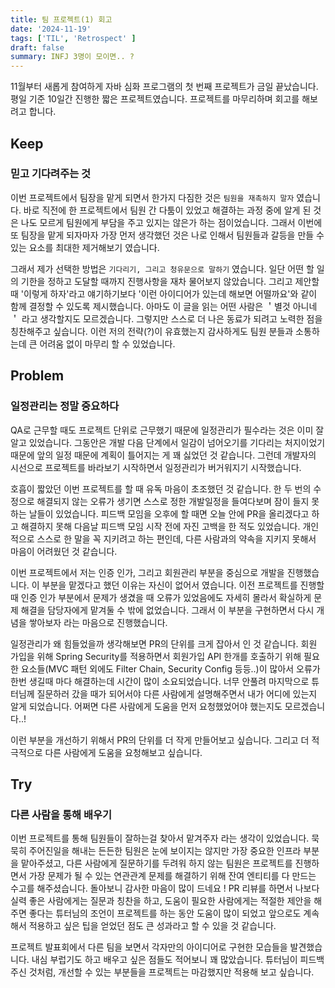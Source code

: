 ```yaml
---
title: 팀 프로젝트(1) 회고
date: '2024-11-19'
tags: ['TIL', 'Retrospect' ]
draft: false
summary: INFJ 3명이 모이면.. ?
---
```


11월부터 새롭게 참여하게 자바 심화 프로그램의 첫 번째 프로젝트가 금일 끝났습니다. 평일 기준 10일간 진행한 짧은 프로젝트였습니다.  프로젝트를 마무리하며 회고를 해보려고 합니다.

## Keep

### 믿고 기다려주는 것

이번 프로젝트에서 팀장을 맡게 되면서 한가지 다짐한 것은 `팀원을 재촉하지 말자` 였습니다. 바로 직전에 한 프로젝트에서 팀원 간 다툼이 있었고 해결하는 과정 중에 알게 된 것은 나도 모르게 팀원에게 부담을 주고 있지는 않은가 하는 점이었습니다. 그래서 이번에 또 팀장을 맡게 되자마자 가장 먼저 생각했던 것은 나로 인해서 팀원들과 갈등을 만들 수 있는 요소를 최대한 제거해보기 였습니다.

그래서 제가 선택한 방법은 `기다리기, 그리고 청유문으로 말하기` 였습니다. 일단 어떤 할 일의 기한을 정하고 도달할 때까지 진행사항을 재차 물어보지 않았습니다. 그리고 제안할 때 '이렇게 하자'라고 얘기하기보다 '이런 아이디어가 있는데 해보면 어떨까요'와 같이 함께 결정할 수 있도록 제시했습니다. 아마도 이 글을 읽는 어떤 사람은 ＇별것 아니네＇ 라고 생각할지도 모르겠습니다. 그렇지만 스스로 더 나은 동료가 되려고 노력한 점을 칭찬해주고 싶습니다. 이런 저의 전략(?)이 유효했는지 감사하게도 팀원 분들과 소통하는데 큰 어려움 없이 마무리 할 수 있었습니다.

## Problem

### 일정관리는 정말 중요하다

QA로 근무할 때도 프로젝트 단위로 근무했기 때문에 일정관리가 필수라는 것은 이미 잘 알고 있었습니다. 그동안은 개발 다음 단계에서 일감이 넘어오기를 기다리는 처지이었기 때문에 앞의 일정 때문에 계획이 틀어지는 게 꽤 싫었던 것 같습니다. 그런데 개발자의 시선으로 프로젝트를 바라보기 시작하면서 일정관리가 버거워지기 시작했습니다.

호흡이 짧았던 이번 프로젝트를 할 때 유독 마음이 초조했던 것 같습니다. 한 두 번의 수정으로 해결되지 않는 오류가 생기면 스스로 정한 개발일정을 들여다보며 잠이 들지 못하는 날들이 있었습니다. 피드백 모임을 오후에 할 때면 오늘 안에 PR을 올리겠다고 하고 해결하지 못해 다음날 피드백 모임 시작 전에 자진 고백을 한 적도 있었습니다. 개인적으로 스스로 한 말을 꼭 지키려고 하는 편인데, 다른 사람과의 약속을 지키지 못해서 마음이 어려웠던 것 같습니다.

이번 프로젝트에서 저는 인증 인가, 그리고 회원관리 부분을 중심으로 개발을 진행했습니다. 이 부분을 맡겠다고 했던 이유는 자신이 없어서 였습니다. 이전 프로젝트를 진행할때 인증 인가 부분에서 문제가 생겼을 때 오류가 있었음에도 자세히 몰라서 확실하게 문제 해결을 담당자에게 맡겨둘 수 밖에 없었습니다. 그래서 이 부분을 구현하면서 다시 개념을 쌓아보자 라는 마음으로 진행했습니다.

일정관리가 왜 힘들었을까 생각해보면 PR의 단위를 크게 잡아서 인 것 같습니다. 회원 가입을 위해 Spring Security를 적용하면서 회원가입 API 한개를 호출하기 위해 필요한 요소들(MVC 패턴 외에도 Filter Chain, Security Config 등등..)이 많아서 오류가 한번 생길때 마다 해결하는데 시간이 많이 소요되었습니다. 너무 안풀려 마지막으로 튜터님께 질문하러 갔을 때가 되어서야 다른 사람에게 설명해주면서 내가 어디에 있는지 알게 되었습니다. 어쩌면 다른 사람에게 도움을 먼저 요청했었어야 했는지도 모르겠습니다..!

이런 부분을 개선하기 위해서 PR의 단위를 더 작게 만들어보고 싶습니다. 그리고 더 적극적으로 다른 사람에게 도움을 요청해보고 싶습니다.

## Try

### 다른 사람을 통해 배우기

이번 프로젝트를 통해 팀원들이 잘하는걸 찾아서 맡겨주자 라는 생각이 있었습니다. 묵묵히 주어진일을 해내는 든든한 팀원은 눈에 보이지는 않지만 가장 중요한 인프라 부분을 맡아주셨고, 다른 사람에게 질문하기를 두려워 하지 않는 팀원은 프로젝트를 진행하면서 가장 문제가 될 수 있는 연관관계 문제를 해결하기 위해 잔여 엔티티를 다 만드는 수고를 해주셨습니다. 돌아보니 감사한 마음이 많이 드네요 ! PR 리뷰를 하면서 나보다 실력 좋은 사람에게는 질문과 칭찬을 하고, 도움이 필요한 사람에게는 적절한 제안을 해주면 좋다는 튜터님의 조언이 프로젝트를 하는 동안 도움이 많이 되었고 앞으로도 계속해서 적용하고 싶은 팁을 얻었던 점도 큰 성과라고 할 수 있을 것 같습니다.

프로젝트 발표회에서 다른 팀을 보면서 각자만의 아이디어로 구현한 모습들을 발견했습니다. 내심 부럽기도 하고 배우고 싶은 점들도 적어보니 꽤 많았습니다. 튜터님이 피드백 주신 것처럼, 개선할 수 있는 부분들을 프로젝트는 마감했지만 적용해 보고 싶습니다.